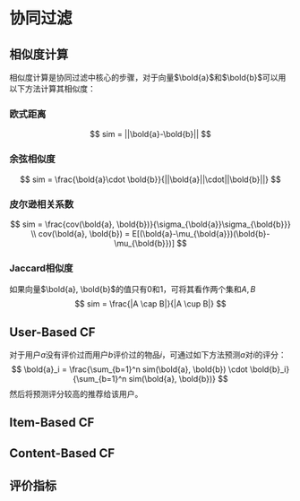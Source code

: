 # 协同过滤

## 相似度计算

相似度计算是协同过滤中核心的步骤，对于向量$\bold{a}$和$\bold{b}$可以用以下方法计算其相似度：

### 欧式距离

$$
sim = ||\bold{a}-\bold{b}||
$$

### 余弦相似度

$$
sim = \frac{\bold{a}\cdot \bold{b}}{||\bold{a}||\cdot||\bold{b}||}
$$

### 皮尔逊相关系数

$$
sim = \frac{cov(\bold{a}, \bold{b})}{\sigma_{\bold{a}}\sigma_{\bold{b}}} \\
cov(\bold{a}, \bold{b}) = E[(\bold{a}-\mu_{\bold{a}})(\bold{b}-\mu_{\bold{b}})]
$$

### Jaccard相似度

如果向量$\bold{a}, \bold{b}$的值只有0和1，可将其看作两个集和$A, B$
$$
sim = \frac{|A \cap B|}{|A \cup B|}
$$

## User-Based CF

对于用户$a$没有评价过而用户$b$评价过的物品$i$，可通过如下方法预测$a$对$i$的评分：
$$
\bold{a}_i = \frac{\sum_{b=1}^n sim(\bold{a}, \bold{b}) \cdot \bold{b}_i}{\sum_{b=1}^n sim(\bold{a}, \bold{b})}
$$
然后将预测评分较高的推荐给该用户。

## Item-Based CF



## Content-Based CF



## 评价指标







